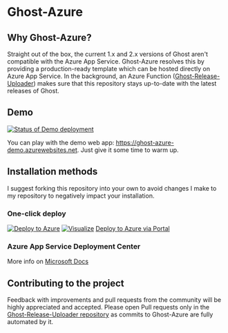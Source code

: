 # Ghost-Azure 
## Why Ghost-Azure?
Straight out of the box, the current 1.x and 2.x versions of Ghost aren't compatible with the Azure App Service. Ghost-Azure resolves this by providing a production-ready template which can be hosted directly on Azure App Service. In the background, an Azure Function ([Ghost-Release-Uploader](https://github.com/RadoslavGatev/Ghost-Release-Uploader)) makes sure that this repository stays up-to-date with the latest releases of Ghost.

## Demo
[![Status of Demo deployment](https://vsrm.dev.azure.com/RG-GitHub/_apis/public/Release/badge/72c85fbd-8b34-4db0-8be1-f1a286cc4d59/3/4)](https://dev.azure.com/RG-GitHub/Ghost-Azure/_release?definitionId=3)

You can play with the demo web app: https://ghost-azure-demo.azurewebsites.net. Just give it some time to warm up.

## Installation methods
I suggest forking this repository into your own to avoid changes I make to my repository to negatively impact your installation.

### One-click deploy
[![Deploy to Azure](https://azuredeploy.net/deploybutton.png)](https://azuredeploy.net/)
[![Visualize](http://armviz.io/visualizebutton.png)](http://armviz.io/#/?load=https%3A%2F%2Fraw.githubusercontent.com%2FRadoslavGatev%2FGhost-Azure%2Fazure%2Fazuredeploy.json)
[Deploy to Azure via Portal](https://portal.azure.com/#create/Microsoft.Template/uri/https%3A%2F%2Fraw.githubusercontent.com%2FRadoslavGatev%2FGhost-Azure%2Fazure%2Fazuredeploy.json)

### Azure App Service Deployment Center
More info on [Microsoft Docs](https://docs.microsoft.com/en-us/azure/app-service/deploy-continuous-deployment#deploy-continuously-from-github)

## Contributing to the project
Feedback with improvements and pull requests from the community will be highly appreciated and accepted.
Please open Pull requests only in the [Ghost-Release-Uploader repository](https://github.com/RadoslavGatev/Ghost-Release-Uploader) as commits to Ghost-Azure are fully automated by it.